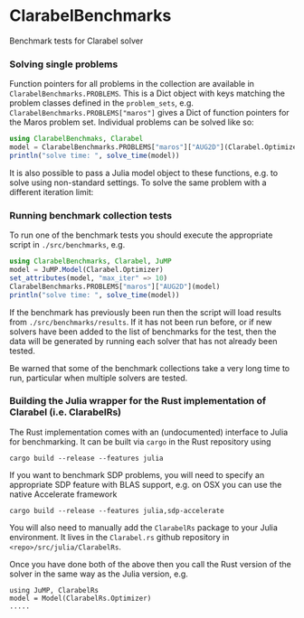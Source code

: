 # ClarabelBenchmarks
Benchmark tests for Clarabel solver


### Solving single problems 
Function pointers for all problems in the collection are available in `ClarabelBenchmarks.PROBLEMS`.   This is a Dict object with keys matching the problem classes defined in the `problem_sets`, e.g. `ClarabelBenchmarks.PROBLEMS["maros"]` gives a Dict of function pointers for the Maros problem set.  Individual problems can be solved like so:

```julia
using ClarabelBenchmaks, Clarabel
model = ClarabelBenchmarks.PROBLEMS["maros"]["AUG2D"](Clarabel.Optimizer)
println("solve time: ", solve_time(model))
```

It is also possible to pass a Julia model object to these functions, e.g. to solve 
using non-standard settings.   To solve the same problem with a different iteration 
limit:

### Running benchmark collection tests  

To run one of the benchmark tests you should execute the appropriate script in `./src/benchmarks`, e.g.
```julia 
using ClarabelBenchmarks, Clarabel, JuMP
model = JuMP.Model(Clarabel.Optimizer)
set_attributes(model, "max_iter" => 10)
ClarabelBenchmarks.PROBLEMS["maros"]["AUG2D"](model)
println("solve time: ", solve_time(model))
```

If the benchmark has previously been run then the script will load results from `./src/benchmarks/results`.  If it has not been run before, or if new solvers have been added to the list of benchmarks for the test, then the data will be generated by running each solver that has not already been tested.   

Be warned that some of the benchmark collections take a very long time to run, particular when multiple solvers are tested. 

### Building the Julia wrapper for the Rust implementation of Clarabel (i.e. ClarabelRs)

The Rust implementation comes with an (undocumented) interface to Julia for benchmarking. It can be built via `cargo` in the Rust repository using 
```
cargo build --release --features julia
```

If you want to benchmark SDP problems, you will need to specify an appropriate SDP feature with BLAS support, e.g. on OSX you can use the native Accelerate framework
```
cargo build --release --features julia,sdp-accelerate
```

You will also need to manually add the `ClarabelRs` package to your Julia environment.  It lives in the `Clarabel.rs` github repository in `<repo>/src/julia/ClarabelRs`.   

Once you have done both of the above then you call the Rust version of the solver in the same way as the Julia version, e.g.
```
using JuMP, ClarabelRs
model = Model(ClarabelRs.Optimizer)
.....
```
